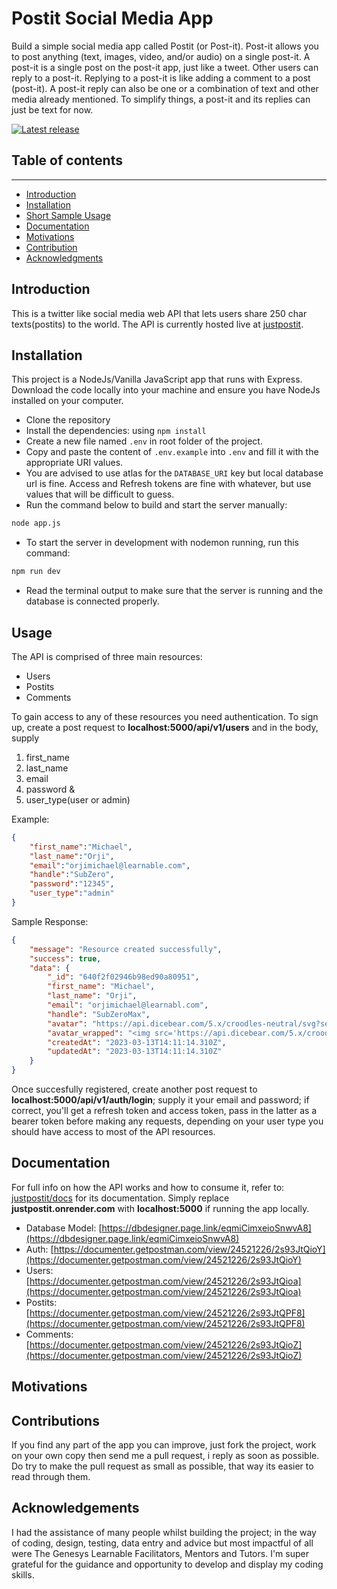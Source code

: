 # Postit Social Media App

Build a simple social media app called Postit (or Post-it). Post-it allows you to post anything (text, images, video, and/or audio) on a single post-it. A post-it is a single post on the post-it app, just like a tweet. Other users can reply to a post-it. Replying to a post-it is like adding a comment to a post (post-it). A post-it reply can also be one or a combination of text and other media already mentioned. To simplify things, a post-it and its replies can just be text for now.


[![Latest release](https://img.shields.io/github/v/release/mhucka/readmine.svg?style=flat-square&color=b44e88)](https://github.com/emerald2240/postit)


## Table of contents
-------------------------------
* [Introduction](#introduction)
* [Installation](#installation)
* [Short Sample Usage](#short-sample-usage)
* [Documentation](#documentation)
* [Motivations](#motivations)
* [Contribution](#contributing)
* [Acknowledgments](#acknowledgments)


Introduction
-------------

This is a twitter like social media web API that lets users share 250 char texts(postits) to the world. The API is currently hosted live at [justpostit](https://justpostit.onrender.com).


Installation
-------------
This project is a NodeJs/Vanilla JavaScript app that runs with Express. Download the code locally into your machine and ensure you have NodeJs installed on your computer. 
- Clone the repository
- Install the dependencies: using `npm install`
- Create a new file named `.env` in root folder of the project.
- Copy and paste the content of `.env.example` into `.env` and fill it with the appropriate URI values.
- You are advised to use atlas for the `DATABASE_URI` key but local database url is fine. Access and Refresh tokens are fine with whatever, but use values that will be difficult to guess.
- Run the command below to build and start the server manually:
```bash
node app.js
```
- To start the server in development with nodemon running, run this command: 
 ```bash
 npm run dev
 ```
 - Read the terminal output to make sure that the server is running and the database is connected properly.


Usage
------
The API is comprised of three main resources: 
- Users
- Postits
- Comments

To gain access to any of these resources you need authentication.
To sign up, create a post request to
**localhost:5000/api/v1/users** and in the body, supply
1. first_name
2. last_name
3. email
4. password &
5. user_type(user or admin)

Example: 
```json
{
    "first_name":"Michael",
    "last_name":"Orji",
    "email":"orjimichael@learnable.com",
    "handle":"SubZero",
    "password":"12345",
    "user_type":"admin"
}
```

Sample Response:
```json
{
    "message": "Resource created successfully",
    "success": true,
    "data": {
        "_id": "640f2f02946b98ed90a80951",
        "first_name": "Michael",
        "last_name": "Orji",
        "email": "orjimichael@learnabl.com",
        "handle": "SubZeroMax",
        "avatar": "https://api.dicebear.com/5.x/croodles-neutral/svg?seed=orjimichael-5iub9-learnabl-5he72-com&size=200&radius=50",
        "avatar_wrapped": "<img src='https://api.dicebear.com/5.x/croodles-neutral/svg?seed=orjimichael-5iub9-learnabl-5he72-com&size=200&radius=50' alt='SubZeroMax'>",
        "createdAt": "2023-03-13T14:11:14.310Z",
        "updatedAt": "2023-03-13T14:11:14.310Z"
    }
}
```

Once succesfully registered, create another post request to **localhost:5000/api/v1/auth/login**; supply it your email and password; if correct, you'll get a refresh token and access token, pass in the latter as a bearer token before making any requests, depending on your user type you should have access to most of the API resources.


Documentation
-------------
For full info on how the API works and how to consume it, refer to: [justpostit/docs](https://justpostit.onrender.com/api/v1/docs) for its documentation. Simply replace **justpostit.onrender.com** with **localhost:5000** if running the app locally.

- Database Model: [https://dbdesigner.page.link/eqmiCimxeioSnwvA8](https://dbdesigner.page.link/eqmiCimxeioSnwvA8)
- Auth: [https://documenter.getpostman.com/view/24521226/2s93JtQioY](https://documenter.getpostman.com/view/24521226/2s93JtQioY)
- Users: [https://documenter.getpostman.com/view/24521226/2s93JtQioa](https://documenter.getpostman.com/view/24521226/2s93JtQioa)
- Postits: [https://documenter.getpostman.com/view/24521226/2s93JtQPF8](https://documenter.getpostman.com/view/24521226/2s93JtQPF8)
- Comments: [https://documenter.getpostman.com/view/24521226/2s93JtQioZ](https://documenter.getpostman.com/view/24521226/2s93JtQioZ)


Motivations
------------


Contributions
--------------

If you find any part of the app you can improve, just fork the project, work on your own copy then send me a pull request, i reply as soon as possible. Do try to make the pull request as small as possible, that way its easier to read through them.


Acknowledgements
-----------------

I had the assistance of many people whilst building the project; in the way of coding, design, testing, data entry and advice but most impactful of all were The Genesys Learnable Facilitators, Mentors and Tutors. I'm super grateful for the guidance and opportunity to develop and display my coding skills.
